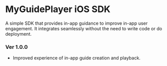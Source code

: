 
# MyGuidePlayer iOS SDK
A simple SDK that provides in-app guidance to improve in-app user engagement. It integrates seamlessly without the need to write code or do deployment. 

### Ver 1.0.0
 - Improved experience of in-app guide creation and playback.
